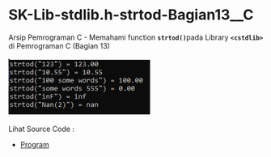# SK-Lib-stdlib.h-strtod-Bagian13__C
Arsip Pemrograman C - Memahami function <code><b>strtod()</b></code>pada Library <code><b>&lt;cstdlib></b></code> di Pemrograman C (Bagian 13)<br><br>
<img src="https://github.com/RizkyKhapidsyah/SK-Lib-stdlib.h-strtod-Bagian13__C/blob/master/SK-Lib-stdlib.h-strtod-Bagian13__C/x64/result/001.PNG"><br><br>
Lihat Source Code : <br>
- <a href="https://github.com/RizkyKhapidsyah/SK-Lib-stdlib.h-strtod-Bagian13__C/blob/master/SK-Lib-stdlib.h-strtod-Bagian13__C/Source.cpp">Program</a>
